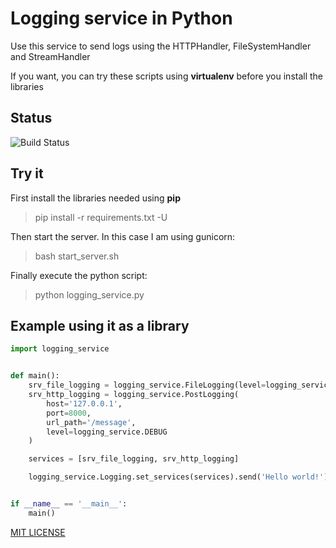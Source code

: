 # Logging service in Python

Use this service to send logs using the HTTPHandler, FileSystemHandler and StreamHandler

If you want, you can try these scripts using __virtualenv__ before you install the libraries

## Status

![Build Status](https://circleci.com/gh/ervitis/logging_service.png?circle-token=:circle-token)

## Try it

First install the libraries needed using __pip__

> pip install -r requirements.txt -U

Then start the server. In this case I am using gunicorn:

> bash start_server.sh

Finally execute the python script:

> python logging_service.py

## Example using it as a library

```python
import logging_service


def main():
    srv_file_logging = logging_service.FileLogging(level=logging_service.ERROR)
    srv_http_logging = logging_service.PostLogging(
        host='127.0.0.1',
        port=8000,
        url_path='/message',
        level=logging_service.DEBUG
    )

    services = [srv_file_logging, srv_http_logging]

    logging_service.Logging.set_services(services).send('Hello world!')


if __name__ == '__main__':
    main()
```

[MIT LICENSE](./LICENSE)